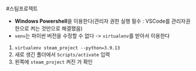 #스팀프로젝트 
- **Windows Powershell**을 이용한다(관리자 권한 실행 필수 : VSCode를 관리자권한으로 켜는 것만으로 해결했음)
- `venv`는 파이썬 버전을 수정할 수 없다 -> `virtualenv`를 받아서 이용한다

1. `virtualenv steam_project --python=3.9.13`
2. 새로 생긴 폴더에서 `Scripts/activate` 입력
3. 왼쪽에 `steam_project` 켜진 거 확인


